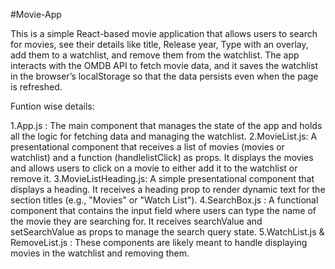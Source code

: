 #Movie-App


This is a simple React-based movie application that allows users to search for movies, see their details like title, Release year, Type with an overlay, add them to a watchlist, and remove them from the watchlist. The app interacts with the OMDB API to fetch movie data, and it saves the watchlist in the browser’s localStorage so that the data persists even when the page is refreshed.

Funtion wise details:

1.App.js :
The main component that manages the state of the app and holds all the logic for fetching data and managing the watchlist.
2.MovieList.js:
A presentational component that receives a list of movies (movies or watchlist) and a function (handlelistClick) as props. It displays the movies and allows users to click on a movie to either add it to the watchlist or remove it.
3.MovieListHeading.js:
A simple presentational component that displays a heading. It receives a heading prop to render dynamic text for the section titles (e.g., "Movies" or "Watch List").
4.SearchBox.js :
A functional component that contains the input field where users can type the name of the movie they are searching for. It receives searchValue and setSearchValue as props to manage the search query state.
5.WatchList.js & RemoveList.js :
These components are likely meant to handle displaying movies in the watchlist and removing them.
